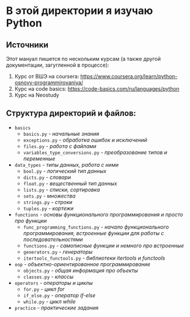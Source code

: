 # В этой директории я изучаю Python

## Источники
Этот мануал пишется по нескольким курсам (а также другой документации, загугленной в процессе):
1. Курс от ВШЭ на coursera: https://www.coursera.org/learn/python-osnovy-programmirovaniya/
2. Курс на code basics: https://code-basics.com/ru/languages/python
3. Курс на Neostudy

## Структура директорий и файлов:
- `basics`
  - `basics.py` _- начальные знания_
  - `exceptions.py` _- обработка ошибок и исключений_
  - `files.py` _- работа с файлами_
  - `variables_type_conversions.py` _- преобразование типов и переменные_
- `data_types` _- типы данных, работа с ними_
  - `bool.py` _- логический тип данных_
  - `dicts.py` _- словари_
  - `float.py` _- вещественный тип данных_
  - `lists.py` _- списки, сортировка_
  - `sets.py` _- множества_
  - `strings.py` _- строки_
  - `tuples.py` _- кортежи_
- `functions` _- основы функционального программирования и просто про функции_
  - `func_programming_functions.py` _- начало функционального программирования, встроенные функции для работы с последовательностями_
  - `functions.py` _- самописные функции и немного про встроенные_
  - `generators.py` _- генераторы_
  - `itertools_functools.py` _- библиотеки itertools и functools_
- `oop` _- объектно-ориентированное программирование_
  - `objects.py` _- общая информация про объекты_
  - `classes.py` _- классы_
- `operators` _- операторы и циклы_
  - `for.py` _- цикл for_
  - `if_else.py` _- оператор if-else_
  - `while.py` _- цикл while_
- `practice` _- практические задания_
